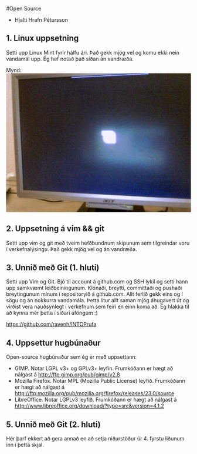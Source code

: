 #Open Source

* Hjalti Hrafn Pétursson

## 1. Linux uppsetning

Setti upp Linux Mint fyrir hálfu ári. Það gekk mjög vel og komu ekki nein vandamál upp. Ég hef notað það síðan án vandræða.

Mynd: ![Drasl](mintboot.jpg)


## 2. Uppsetning á vim && git

Setti upp vim og git með tveim hefðbundnum skipunum sem tilgreindar voru í verkefnalýsingu. Það gekk mjög vel og án vandræða.

## 3. Unnið með Git (1. hluti)

Setti upp Vim og Git. Bjó til account á github.com og SSH lykil og setti hann upp samkvæmt leiðbeiningunum. Klónaði, breytti, committaði og pushaði breytingunum mínum í repositoryið á github.com. Allt ferlið gekk eins og í sögu og án nokkurra vandamála. Þetta lítur allt saman mjög áhugavert út og virðist vera nauðsynlegt í verkefnum sem feiri en einn koma að. Ég hlakka til að kynna mér þetta í síðari áföngum :)

https://github.com/ravenh/INTOPrufa

## 4. Uppsettur hugbúnaður

Open-source hugbúnaður sem ég er með uppsettann:
* GIMP. Notar LGPL v3+ og GPLv3+ leyfin. Frumkóðann er hægt að nálgast á http://ftp.gimp.org/pub/gimp/v2.8
* Mozilla Firefox. Notar MPL (Mozilla Public License) leyfið. Frumkóðann er hægt að nálgast á http://ftp.mozilla.org/pub/mozilla.org/firefox/releases/23.0/source
* LibreOffice. Notar LGPLv3 leyfið. Frumkóðann er hægt að nálgast á http://www.libreoffice.org/download/?type=src&version=4.1.2

## 5. Unnið með Git (2. hluti)

Hér þarf ekkert að gera annað en að setja niðurstöður úr 4. fyrstu liðunum inn í þetta skjal.
